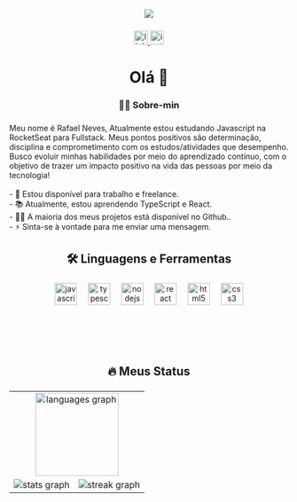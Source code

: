 <div align="center">
  <img src="https://user-images.githubusercontent.com/104696611/178117839-e49e1295-fb8c-4377-b142-5ec14059d902.gif"  />
</div>

###

<div align="center">
  <a href="https://www.linkedin.com/in/rafael-neves-profile/" target="_blank">
    <img src="https://img.shields.io/static/v1?message=LinkedIn&logo=linkedin&label=&color=0077B5&logoColor=white&labelColor=&style=for-the-badge" height="25" alt="linkedin logo"  />
  </a>
  <a href="https://www.instagram.com/rafilds0/" target="_blank">
    <img src="https://img.shields.io/static/v1?message=Instagram&logo=instagram&label=&color=E4405F&logoColor=white&labelColor=&style=for-the-badge" height="25" alt="instagram logo"  />
  </a>
</div>

###

<h1 align="center">Olá 👋</h1>

###

<h3 align="center">👩‍💻  Sobre-min</h3>

###

<p align="left">
Meu nome é Rafael Neves, Atualmente estou estudando Javascript na RocketSeat para Fullstack. Meus pontos positivos são determinação, disciplina e comprometimento com os estudos/atividades que desempenho. Busco evoluir minhas habilidades por meio do aprendizado contínuo, com o objetivo de trazer um impacto positivo na vida das pessoas por meio da tecnologia!<br><br>- 🔭 Estou disponível para trabalho e freelance.<br>- 📚 Atualmente, estou aprendendo TypeScript e React.<br>- 👨‍💻 A maioria dos meus projetos está disponível no Github..<br>- ⚡ Sinta-se à vontade para me enviar uma mensagem.</p>

###

<h2 align="center">🛠 Linguagens e Ferramentas</h2>

###

<div align="center">
  <img src="https://cdn.jsdelivr.net/gh/devicons/devicon/icons/javascript/javascript-original.svg" height="40" alt="javascript logo"  />
  <img width="12" />
  <img src="https://cdn.jsdelivr.net/gh/devicons/devicon/icons/typescript/typescript-original.svg" height="40" alt="typescript logo"  />
  <img width="12" />
  <img src="https://cdn.jsdelivr.net/gh/devicons/devicon/icons/nodejs/nodejs-original.svg" height="40" alt="nodejs logo"  />
  <img width="12" />
  <img src="https://cdn.jsdelivr.net/gh/devicons/devicon/icons/react/react-original.svg" height="40" alt="react logo"  />
  <img width="12" />
  <img src="https://cdn.jsdelivr.net/gh/devicons/devicon/icons/html5/html5-original.svg" height="40" alt="html5 logo"  />
  <img width="12" />
  <img src="https://cdn.jsdelivr.net/gh/devicons/devicon/icons/css3/css3-original.svg" height="40" alt="css3 logo"  />
</div>

###
<br>
<br>
<br>
<h2 align="center">🔥 Meus Status</h2>

###

<table>
  <tr>
    <td align="center" colspan="2">
        <img src="https://github-readme-stats.vercel.app/api/top-langs?username=Neves-Rafael&locale=en&hide_title=false&layout=compact&card_width=320&langs_count=6&theme=dracula&hide_border=true&order=2" height="150" alt="languages graph"  />
    </td>
  </tr>
  <tr>
    <td>
      <img src="https://github-readme-stats.vercel.app/api?username=Neves-Rafael&hide_title=false&hide_rank=false&show_icons=true&include_all_commits=true&count_private=true&disable_animations=false&theme=dracula&locale=en&hide_border=true&order=1" height="" alt="stats graph"  />
    </td>
    <td>
      <img src="https://streak-stats.demolab.com?user=Neves-Rafael&locale=en&mode=daily&theme=dracula&hide_border=true&border_radius=5&order=3" height="" alt="streak graph"  />
    </td>
  </tr>
</table>

###

